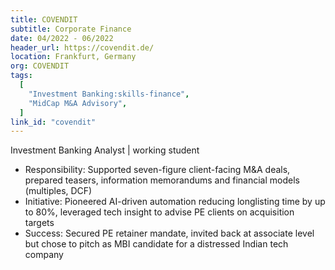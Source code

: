 ```yaml
---
title: COVENDIT
subtitle: Corporate Finance
date: 04/2022 - 06/2022
header_url: https://covendit.de/
location: Frankfurt, Germany
org: COVENDIT
tags:
  [
    "Investment Banking:skills-finance",
    "MidCap M&A Advisory",
  ]
link_id: "covendit"
---
```

Investment Banking Analyst | working student
- Responsibility: Supported seven-figure client-facing M&A deals, prepared teasers, information memorandums and financial models (multiples, DCF)
- Initiative: Pioneered AI-driven automation reducing longlisting time by up to 80%, leveraged tech insight to advise PE clients on acquisition targets
- Success: Secured PE retainer mandate, invited back at associate level but chose to pitch as MBI candidate for a distressed Indian tech company

